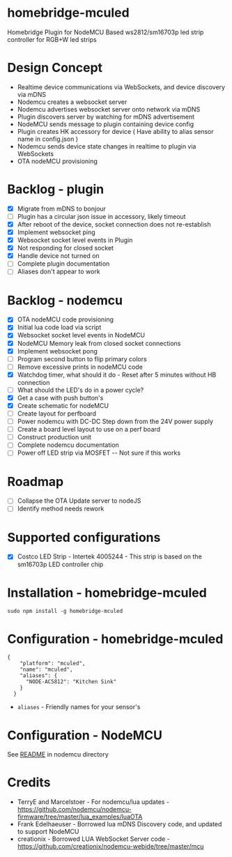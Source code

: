 # homebridge-mculed
Homebridge Plugin for NodeMCU Based ws2812/sm16703p led strip controller for RGB+W led strips

# Design Concept

* Realtime device communications via WebSockets, and device discovery via mDNS
* Nodemcu creates a websocket server
* Nodemcu advertises websocket server onto network via mDNS
* Plugin discovers server by watching for mDNS advertisement
* NodeMCU sends message to plugin containing device config
* Plugin creates HK accessory for device ( Have ability to alias sensor name in config.json )
* Nodemcu sends device state changes in realtime to plugin via WebSockets
* OTA nodeMCU provisioning

# Backlog - plugin

* [x] Migrate from mDNS to bonjour
* [ ] Plugin has a circular json issue in accessory, likely timeout
* [x] After reboot of the device, socket connection does not re-establish
* [x] Implement websocket ping
* [x] Websocket socket level events in Plugin
* [x] Not responding for closed socket
* [x] Handle device not turned on
* [ ] Complete plugin documentation
* [ ] Aliases don't appear to work

# Backlog - nodemcu

* [x] OTA nodeMCU code provisioning
* [x] Initial lua code load via script
* [x] Websocket socket level events in NodeMCU
* [x] NodeMCU Memory leak from closed socket connections
* [x] Implement websocket pong
* [ ] Program second button to flip primary colors
* [ ] Remove excessive prints in nodeMCU code
* [x] Watchdog timer, what should it do - Reset after 5 minutes without HB connection
* [ ] What should the LED's do in a power cycle?
* [x] Get a case with push button's
* [x] Create schematic for nodeMCU
* [ ] Create layout for perfboard
* [ ] Power nodemcu with DC-DC Step down from the 24V power supply
* [ ] Create a board level layout to use on a perf board
* [ ] Construct production unit
* [ ] Complete nodemcu documentation
* [ ] Power off LED strip via MOSFET -- Not sure if this works

# Roadmap

* [ ] Collapse the OTA Update server to nodeJS
* [ ] Identify method needs rework

# Supported configurations

* [x] Costco LED Strip - Intertek 4005244 - This strip is based on the sm16703p LED controller chip


# Installation - homebridge-mculed

```
sudo npm install -g homebridge-mculed
```

# Configuration - homebridge-mculed

```
{
    "platform": "mculed",
    "name": "mculed",
    "aliases": {
      "NODE-AC5812": "Kitchen Sink"
    }
  }
```

* `aliases`   - Friendly names for your sensor's

# Configuration - NodeMCU

See [README](nodemcu/README.md) in nodemcu directory

# Credits

* TerryE and Marcelstoer - For nodemcu/lua updates - https://github.com/nodemcu/nodemcu-firmware/tree/master/lua_examples/luaOTA
* Frank Edelhaeuser - Borrowed lua mDNS Discovery code, and updated to support NodeMCU
* creationix - Borrowed LUA WebSocket Server code - https://github.com/creationix/nodemcu-webide/tree/master/mcu

